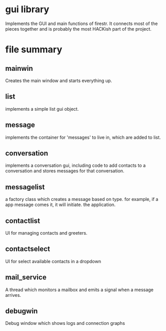 gui library
===================================================================

Implements the GUI and main functions of firestr. It connects most
of the pieces together and is probably the most HACKish part of the
project. 

file summary
===================================================================

mainwin       
-------------------------------------------------------------------

Creates the main window and starts everything up.

list          
-------------------------------------------------------------------
implements a simple list gui object.
             
message       
-------------------------------------------------------------------
implements the container for 'messages' to live in, 
which are added to list. 

conversation  
-------------------------------------------------------------------
implements a conversation gui, including code to add contacts
to a conversation and stores messages for that conversation.

messagelist   
-------------------------------------------------------------------
a factory class which creates a message based on type.
for example, if a app message comes it, it will initiate.
the application.

contactlist   
-------------------------------------------------------------------
UI for managing contacts and greeters.

contactselect 
-------------------------------------------------------------------
UI for select available contacts in a dropdown

mail_service  
-------------------------------------------------------------------

A thread which monitors a mailbox and emits a signal when a 
message arrives.

debugwin  
-------------------------------------------------------------------
Debug window which shows logs and connection graphs
